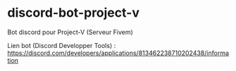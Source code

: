 # discord-bot-project-v

Bot discord pour Project-V (Serveur Fivem)

Lien bot (Discord Developper Tools) : https://discord.com/developers/applications/813462238710202438/information

